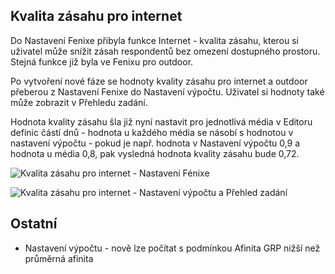 ﻿---
categories: [fenix]
layout: fenix
---

## Kvalita zásahu pro internet
Do Nastavení Fenixe přibyla funkce Internet - kvalita zásahu, kterou si uživatel může snížit zásah respondentů bez omezení dostupného prostoru. Stejná funkce již byla ve Fenixu pro outdoor.

Po vytvoření nové fáze se hodnoty kvality zásahu pro internet a outdoor přeberou z Nastavení Fenixe do Nastavení výpočtu. Uživatel si hodnoty také může zobrazit v Přehledu zadání.

Hodnota kvality zásahu šla již nyní nastavit pro jednotlivá média v Editoru definic částí dnů - hodnota u každého média se násobí s hodnotou v nastavení výpočtu - pokud je např. hodnota v Nastavení výpočtu 0,9 a hodnota u média 0,8, pak vysledná hodnota kvality zásahu bude 0,72.

![Kvalita zásahu pro internet - Nastavení Fénixe]({{site.url}}/data/kvalitazasahuinternet2.png "Kvalita zásahu pro internet - Nastavení Fénixe")

![Kvalita zásahu pro internet - Nastavení výpočtu a Přehled zadání]({{site.url}}/data/kvalitazasahuinternet22.png "Kvalita zásahu pro internet - Nastavení výpočtu a Přehled zadání")


## Ostatní
<ul>
	<li>Nastavení výpočtu - nově lze počítat s podmínkou Afinita GRP nižší než průměrná afinita</li>
</ul>